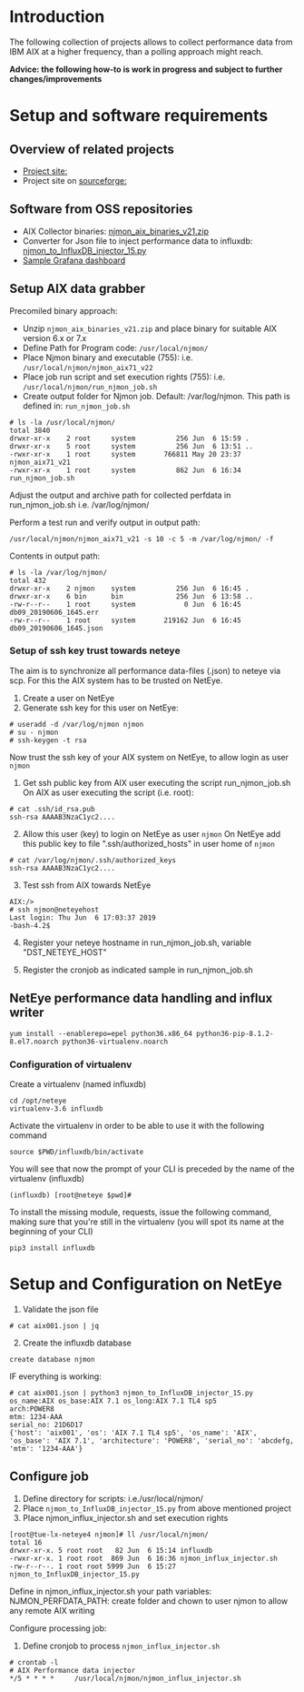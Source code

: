 
# Introduction

The following collection of projects allows to collect performance data from IBM AIX at a higher frequency, than a polling approach might reach.

__Advice: the following how-to is work in progress and subject to further changes/improvements__

# Setup and software requirements

## Overview of related projects

- [Project site:](http://nmon.sourceforge.net/pmwiki.php?n=Site.Njmon)
- Project site on [sourceforge:](https://sourceforge.net/projects/nmon/files/)


## Software from OSS repositories

- AIX Collector binaries: [njmon_aix_binaries_v21.zip](https://sourceforge.net/projects/nmon/files/njmon_aix_binaries_v21.zip/download)
- Converter for Json file to inject performance data to influxdb: [njmon_to_InfluxDB_injector_15.py](https://sourceforge.net/projects/nmon/files/njmon_to_InfluxDB_injector_15.py/download)
- [Sample Grafana dashboard](https://sourceforge.net/projects/nmon/files/Grafana_Template_for_njmon_AIX_v3-1548086037850.json/download)

## Setup AIX data grabber

Precomiled binary approach:
- Unzip `njmon_aix_binaries_v21.zip` and place binary for suitable AIX version 6.x or 7.x
- Define Path for Program code: `/usr/local/njmon/`
- Place Njmon binary and executable (755): i.e. `/usr/local/njmon/njmon_aix71_v22`
- Place job run script and set execution rights (755): i.e. `/usr/local/njmon/run_njmon_job.sh`
- Create output folder for Njmon job. Default: /var/log/njmon. This path is defined in: `run_njmon_job.sh`

```
# ls -la /usr/local/njmon/
total 3840
drwxr-xr-x    2 root     system          256 Jun  6 15:59 .
drwxr-xr-x    5 root     system          256 Jun  6 13:51 ..
-rwxr-xr-x    1 root     system       766811 May 20 23:37 njmon_aix71_v21
-rwxr-xr-x    1 root     system          862 Jun  6 16:34 run_njmon_job.sh
```

Adjust the output and archive path for collected perfdata in run_njmon_job.sh
i.e. /var/log/njmon/

Perform a test run and verify output in output path:

```
/usr/local/njmon/njmon_aix71_v21 -s 10 -c 5 -m /var/log/njmon/ -f
```

Contents in output path:
```
# ls -la /var/log/njmon/
total 432
drwxr-xr-x    2 njmon    system          256 Jun  6 16:45 .
drwxr-xr-x    6 bin      bin             256 Jun  6 13:58 ..
-rw-r--r--    1 root     system            0 Jun  6 16:45 db09_20190606_1645.err
-rw-r--r--    1 root     system       219162 Jun  6 16:45 db09_20190606_1645.json
```

### Setup of ssh key trust towards neteye

The aim is to synchronize all performance data-files (.json) to neteye via scp. For this the AIX system has to be trusted on NetEye.

1. Create a user on NetEye
2. Generate ssh key for this user on NetEye:
```
# useradd -d /var/log/njmon njmon
# su - njmon
# ssh-keygen -t rsa
```

Now trust the ssh key of your AIX system on NetEye, to allow login as user `njmon`
1. Get ssh public key from AIX user executing the script run_njmon_job.sh
On AIX as user executing the script (i.e. root):
```
# cat .ssh/id_rsa.pub
ssh-rsa AAAAB3NzaC1yc2....
```
2. Allow this user (key) to login on NetEye as user `njmon`
On NetEye add this public key to file ".ssh/authorized_hosts" in user home of `njmon`
```
# cat /var/log/njmon/.ssh/authorized_keys
ssh-rsa AAAAB3NzaC1yc2....
```
3. Test ssh from AIX towards NetEye
```
AIX:/>
# ssh njmon@neteyehost
Last login: Thu Jun  6 17:03:37 2019
-bash-4.2$
```

4. Register your neteye hostname in run_njmon_job.sh, variable "DST_NETEYE_HOST"

5. Register the cronjob as indicated sample in run_njmon_job.sh


## NetEye performance data handling and influx writer

```
yum install --enablerepo=epel python36.x86_64 python36-pip-8.1.2-8.el7.noarch python36-virtualenv.noarch
```

### Configuration of virtualenv

Create a virtualenv (named influxdb)
```
cd /opt/neteye
virtualenv-3.6 influxdb
```

Activate the virtualenv in order to be able to use it with the following command
```
source $PWD/influxdb/bin/activate
```

You will see that now the prompt of your CLI is preceded by the name of the virtualenv (influxdb)
```
(influxdb) [root@neteye $pwd]#
```

To install the missing module, requests, issue the following command, making sure that you're still in the virtualenv (you will spot its name at the beginning of your CLI)
```
pip3 install influxdb
```



# Setup and Configuration on NetEye

1. Validate the json file
```
# cat aix001.json | jq
```
 
2. Create the influxdb database
```
create database njmon
```

IF everything is working:
```
# cat aix001.json | python3 njmon_to_InfluxDB_injector_15.py
os_name:AIX os_base:AIX 7.1 os_long:AIX 7.1 TL4 sp5
arch:POWER8
mtm: 1234-AAA
serial_no: 21D6D17
{'host': 'aix001', 'os': 'AIX 7.1 TL4 sp5', 'os_name': 'AIX', 'os_base': 'AIX 7.1', 'architecture': 'POWER8', 'serial_no': 'abcdefg, 'mtm': '1234-AAA'}
```

## Configure job

1. Define directory for scripts: i.e./usr/local/njmon/
2. Place `njmon_to_InfluxDB_injector_15.py` from above mentioned project
3. Place njmon_influx_injector.sh and set execution rights
```
[root@tue-lx-neteye4 njmon]# ll /usr/local/njmon/
total 16
drwxr-xr-x. 5 root root   82 Jun  6 15:14 influxdb
-rwxr-xr-x. 1 root root  869 Jun  6 16:36 njmon_influx_injector.sh
-rw-r--r--. 1 root root 5999 Jun  6 15:27 njmon_to_InfluxDB_injector_15.py
```

Define in njmon_influx_injector.sh your path variables:
NJMON_PERFDATA_PATH: create folder and chown to user njmon to allow any remote AIX writing

Configure processing job:
1. Define cronjob to process `njmon_influx_injector.sh`
```
# crontab -l
# AIX Performance data injector
*/5 * * * *     /usr/local/njmon/njmon_influx_injector.sh
```





